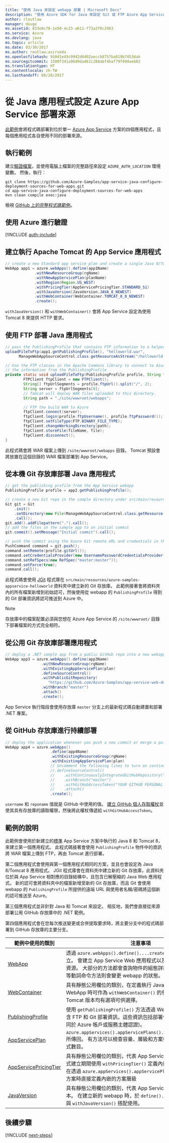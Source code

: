 ```yaml
---
title: "使用 Java 來設定 webapp 部署 | Microsoft Docs"
description: "使用 Azure SDK for Java 來設定 Git 或 FTP Azure App Service 部署的 Java 程式碼範例"
author: rloutlaw
manager: douge
ms.assetid: 833e9c78-1e50-4c23-a611-f73a2f0c2983
ms.service: Azure
ms.devlang: java
ms.topic: article
ms.date: 03/30/2017
ms.author: routlaw;asirveda
ms.openlocfilehash: 910d1e43c9942d6402aeccb8757ba819b7453dab
ms.sourcegitcommit: 1500f341a96d9da461c288abf4baf79f494ae662
ms.translationtype: HT
ms.contentlocale: zh-TW
ms.lasthandoff: 08/28/2017
---
```

# <a name="configure-azure-app-service-deployment-sources-from-your-java-applications"></a>從 Java 應用程式設定 Azure App Service 部署來源

[此範例](https://github.com/Azure-Samples/compute-java-create-virtual-machines-across-regions-in-parallel)會將程式碼部署到位於單一 [Azure App Service](https://docs.microsoft.com/azure/app-service/) 方案的四個應用程式，且每個應用程式各自使用不同的部署來源。

## <a name="run-the-sample"></a>執行範例

建立[驗證檔案](https://github.com/Azure/azure-sdk-for-java/blob/master/AUTH.md)，並使用電腦上檔案的完整路徑來設定 `AZURE_AUTH_LOCATION` 環境變數。 然後，執行：

```
git clone https://github.com/Azure-Samples/app-service-java-configure-deployment-sources-for-web-apps.git
cd app-service-java-configure-deployment-sources-for-web-apps
mvn clean compile exec:java
```

檢視 [GitHub 上的完整程式碼範例](https://github.com/Azure-Samples/app-service-java-configure-deployment-sources-for-web-apps/blob/master/src/main/java/com/microsoft/azure/management/appservice/samples/ManageWebAppSourceControl.java)。

## <a name="authenticate-with-azure"></a>使用 Azure 進行驗證

[!INCLUDE [auth-include](includes/java-auth-include.md)]

## <a name="create-a-app-service-app-running-apache-tomcat"></a>建立執行 Apache Tomcat 的 App Service 應用程式

```java
// create a new Standard app service plan and create a single Java 8/Tomcat 8 app in it
WebApp app1 = azure.webApps().define(app1Name)
             .withNewResourceGroup(rgName)
             .withNewAppServicePlan(planName)
             .withRegion(Region.US_WEST)
             .withPricingTier(AppServicePricingTier.STANDARD_S1)
             .withJavaVersion(JavaVersion.JAVA_8_NEWEST)
             .withWebContainer(WebContainer.TOMCAT_8_0_NEWEST)
             .create();
```

`withJavaVersion()` 和 `withWebContainer()` 會將 App Service 設定為使用 Tomcat 8 來提供 HTTP 要求。

## <a name="deploy-a-java-application-using-ftp"></a>使用 FTP 部署 Java 應用程式
```java
// pass the PublishingProfile that contains FTP information to a helper method 
uploadFileToFtp(app1.getPublishingProfile(), "helloworld.war", 
      ManageWebAppSourceControl.class.getResourceAsStream("/helloworld.war"));

// Use the FTP classes in the Apache Commons library to connect to Azure using 
// the information from the PublishingProfile
private static void uploadFileToFtp(PublishingProfile profile, String fileName, InputStream file) throws Exception {
        FTPClient ftpClient = new FTPClient();
        String[] ftpUrlSegments = profile.ftpUrl().split("/", 2);
        String server = ftpUrlSegments[0];
        // Tomcat will deploy WAR files uploaded to this directory.
        String path = "./site/wwwroot/webapps"; 

        // FTP the build WAR to Azure
        ftpClient.connect(server);
        ftpClient.login(profile.ftpUsername(), profile.ftpPassword());
        ftpClient.setFileType(FTP.BINARY_FILE_TYPE);
        ftpClient.changeWorkingDirectory(path);
        ftpClient.storeFile(fileName, file);
        ftpClient.disconnect();
}
```

此程式碼會將 WAR 檔案上傳到 `/site/wwwroot/webapps` 目錄。 Tomcat 預設會將放置在這個目錄的 WAR 檔案部署到 App Service。

## <a name="deploy-a-java-application-from-a-local-git-repo"></a>從本機 Git 存放庫部署 Java 應用程式

```java
// get the publishing profile from the App Service webapp
PublishingProfile profile = app2.getPublishingProfile();

// create a new Git repo in the sample directory under src/main/resources 
Git git = Git
    .init()
    .setDirectory(new File(ManageWebAppSourceControl.class.getResource("/azure-samples-appservice-helloworld/").getPath()))
    .call();
git.add().addFilepattern(".").call();
// add the files in the sample app to an initial commit
git.commit().setMessage("Initial commit").call(); 

// push the commit using the Azure Git remote URL and credentials in the publishing profile
PushCommand command = git.push();
command.setRemote(profile.gitUrl()); 
command.setCredentialsProvider(new UsernamePasswordCredentialsProvider(profile.gitUsername(), profile.gitPassword()));
command.setRefSpecs(new RefSpec("master:master")); 
command.setForce(true);
command.call();
```      

此程式碼會使用 [JGit](https://eclipse.org/jgit/) 程式庫在 `src/main/resources/azure-samples-appservice-helloworld` 資料夾中建立新的 Git 存放庫。 此範例接著會將資料夾內的所有檔案新增到初始認可，然後使用從 webapp 的 `PublishingProfile` 得到的 Git 部署資訊將認可推送到 Azure 中。 

>[!NOTE]
> 存放庫中的檔案配置必須與您想在 Azure App Service 的 `/site/wwwroot/` 目錄下部署檔案的方式完全相符。

## <a name="deploy-an-application-from-a-public-git-repo"></a>從公用 Git 存放庫部署應用程式

```java
// deploy a .NET sample app from a public GitHub repo into a new webapp
WebApp app3 = azure.webApps().define(app3Name)
                .withNewResourceGroup(rgName)
                .withExistingAppServicePlan(plan)
                .defineSourceControl()
                .withPublicGitRepository(
                   "https://github.com/Azure-Samples/app-service-web-dotnet-get-started")
                .withBranch("master")
                .attach()
                .create();
 ```

 App Service 執行階段會使用存放庫 `master` 分支上的最新程式碼自動建置和部署 .NET 專案。

## <a name="continuous-deployment-from-a-github-repo"></a>從 GitHub 存放庫進行持續部署

```java
// deploy the application whenever you push a new commit or merge a pull request into your master branch
WebApp app4 = azure.webApps()
                    .define(app4Name)
                    .withExistingResourceGroup(rgName)
                    .withExistingAppServicePlan(plan)
                    // Uncomment the following lines to turn on continuous deployment scenario
                    //.defineSourceControl()
                    //    .withContinuouslyIntegratedGitHubRepository("username", "reponame")
                    //    .withBranch("master")
                    //    .withGitHubAccessToken("YOUR GITHUB PERSONAL TOKEN")
                    //    .attach()
                    .create();
```  

`username` 和 `reponame` 值就是 GitHub 中使用的值。 [建立 GitHub 個人存取權杖](https://help.github.com/articles/creating-a-personal-access-token-for-the-command-line/)並使其具有存放庫的讀取權限，然後將此權杖傳遞給 `withGitHubAccessToken`。 


## <a name="sample-explanation"></a>範例的說明

此範例會使用於新建立的[標準](https://docs.microsoft.com/azure/app-service/azure-web-sites-web-hosting-plans-in-depth-overview) App Service 方案中執行的 Java 8 和 Tomcat 8，來建立第一個應用程式。 此程式碼接著會使用 `PublishingProfile` 物件中的資訊將 WAR 檔案上傳到 FTP，再由 Tomcat 進行部署。

第二個應用程式會使用與第一個應用程式相同的方案，並且也會設定為 Java 8/Tomcat 8 應用程式。 JGit 程式庫會在資料夾中建立新的 Git 存放庫，此資料夾位於與 App Service 相對應的目錄結構中，且包含已解壓縮的 Java Web 應用程式。 新的認可會將資料夾中的檔案新增至新的 Git 存放庫，而且 Git 會使用 webapp 的 `PublishingProfile` 所提供的遠端 URL 與使用者名稱/密碼將這個新的認可推送至 Azure。

第三個應用程式並非針對 Java 和 Tomcat 來設定。 相反地，我們會直接從來源部署公用 GitHub 存放庫中的 .NET 範例。

第四個應用程式會在您每次推送變更或合併提取要求時，將主要分支中的程式碼部署到 GitHub 存放庫的主要分支。

| 範例中使用的類別 | 注意事項
|-------|-------|
| [WebApp](https://docs.microsoft.com/java/api/com.microsoft.azure.management.appservice._web_app) | 透過 `azure.webApps().define()....create()` Fluent 鏈結所建立。 會建立 App Service Web 應用程式以及應用程式所需的任何資源。 大部分的方法都會查詢物件的組態詳細資料，但 `restart()` 等動詞命令方法則會變更 webapp 的狀態。
| [WebContainer](https://docs.microsoft.com/java/api/com.microsoft.azure.management.appservice._web_container) | 具有靜態公用欄位的類別，在定義執行 Java webcontainer 的 WebApp 時可作為 `withWebContainer()` 的參數。 Jetty 和 Tomcat 版本均有選項可供選擇。
| [PublishingProfile](https://docs.microsoft.com/java/api/com.microsoft.azure.management.appservice._publishing_profile) | 使用 `getPublishingProfile()` 方法透過 WebApp 物件來取得。 包含 FTP 和 Git 部署資訊，這些資訊包括部署使用者名稱和密碼 (不同於 Azure 帳戶或服務主體認證)。
| [AppServicePlan](https://docs.microsoft.com/java/api/com.microsoft.azure.management.appservice._app_service_plan) | `azure.appServices().appServicePlans().getByResourceGroup()` 所傳回。 有方法可以檢查容量、層級和方案中執行的 Web 應用程式數目。
| [AppServicePricingTier](https://docs.microsoft.com/java/api/com.microsoft.azure.management.appservice._app_service_pricing_tier) | 具有靜態公用欄位的類別，代表 App Service 層級。 用來在應用程式建立期間使用 `withPricingTier()` 定義內嵌的方案層級，或用來在透過 `azure.appServices().appServicePlans().define()` 定義方案時直接定義內嵌的方案層級
| [JavaVersion](https://docs.microsoft.com/java/api/com.microsoft.azure.management.appservice._java_version) | 具有靜態公用欄位的類別，代表 App Service 所支援的 Java 版本。 在建立新的 webapp 時，於 `define()...create()` 鏈結期間與 `withJavaVersion()` 搭配使用。

## <a name="next-steps"></a>後續步驟

[!INCLUDE [next-steps](includes/java-next-steps.md)]